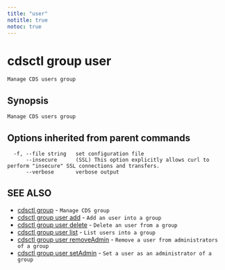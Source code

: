```yaml
---
title: "user"
notitle: true
notoc: true
---
```

# cdsctl group user

`Manage CDS users group`

## Synopsis

`Manage CDS users group`

## Options inherited from parent commands

```
  -f, --file string   set configuration file
      --insecure      (SSL) This option explicitly allows curl to perform "insecure" SSL connections and transfers.
      --verbose       verbose output
```

## SEE ALSO

* [cdsctl group](/docs/components/cdsctl/group/)	 - `Manage CDS group`
* [cdsctl group user add](/docs/components/cdsctl/group/user/add/)	 - `Add an user into a group`
* [cdsctl group user delete](/docs/components/cdsctl/group/user/delete/)	 - `Delete an user from a group`
* [cdsctl group user list](/docs/components/cdsctl/group/user/list/)	 - `List users into a group`
* [cdsctl group user removeAdmin](/docs/components/cdsctl/group/user/removeadmin/)	 - `Remove a user from administrators of a group`
* [cdsctl group user setAdmin](/docs/components/cdsctl/group/user/setadmin/)	 - `Set a user as an administrator of a group`

